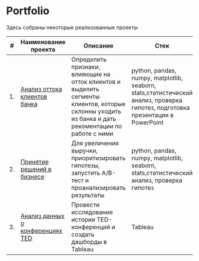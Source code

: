 # Portfolio

Здесь собраны некоторые реализованные проекты

| #    | Наименование проекта                | Описание                                                     | Стек                                                         |
| ---- | ------------------------------------------------------------ | ------------------------------------------------------------ | ------------------------------------------------------------ |
| 1.   | [Анализ оттока клиентов банка](https://github.com/AngelinaOsadchaya/Project-Yandex-Practicum/tree/main/%D0%90%D0%BD%D0%B0%D0%BB%D0%B8%D0%B7%20%D0%BE%D1%82%D1%82%D0%BE%D0%BA%D0%B0%20%D0%BA%D0%BB%D0%B8%D0%B5%D0%BD%D1%82%D0%BE%D0%B2%20%D0%B1%D0%B0%D0%BD%D0%BA%D0%B0) | Определить признаки, влияющие на отток клиентов и выделить сегменты клиентов, которые склонны уходить из банка и дать рекоментации по работе с ними | python, pandas, numpy, matplotlib, seaborn, stats,статистический анализ, проверка гипотез, подготовка презентации в PowerPoint      |
| 2.   | [Принятие решений в бизнесе](https://github.com/AngelinaOsadchaya/Project-Yandex-Practicum/tree/main/%D0%9F%D1%80%D0%B8%D0%BD%D1%8F%D1%82%D0%B8%D0%B5%20%D1%80%D0%B5%D1%88%D0%B5%D0%BD%D0%B8%D0%B9%20%D0%B2%20%D0%B1%D0%B8%D0%B7%D0%BD%D0%B5%D1%81%D0%B5) | Для увеличения выручки, приоритизировать гипотезы, запустить A/B-тест и проанализировать результаты | python, pandas, numpy, matplotlib, seaborn, stats,статистический анализ, проверка гипотез |
| 3.   | [Анализ данных о конференциях TED](https://github.com/AngelinaOsadchaya/Project-Yandex-Practicum/tree/main/%D0%90%D0%BD%D0%B0%D0%BB%D0%B8%D0%B7%20%D0%B4%D0%B0%D0%BD%D0%BD%D1%8B%D1%85%20%D0%BE%20%D0%BA%D0%BE%D0%BD%D1%84%D0%B5%D1%80%D0%B5%D0%BD%D1%86%D0%B8%D1%8F%D1%85%20TED) | Провести исследование истории TED-конференций и создать дашборды в Tableau             | Tableau |
